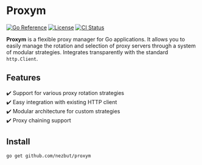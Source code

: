 # Proxym

[![Go Reference](https://pkg.go.dev/badge/github.com/nezbut/proxym.svg)](https://pkg.go.dev/github.com/nezbut/proxym)
[![License](https://img.shields.io/badge/license-MIT-blue.svg)](https://opensource.org/licenses/MIT)
[![CI Status](https://github.com/nezbut/proxym/actions/workflows/ci.yml/badge.svg)](https://github.com/nezbut/proxym/actions)

**Proxym** is a flexible proxy manager for Go applications. It allows you to easily manage the rotation and selection of
proxy servers
through a system of modular strategies. Integrates transparently with the standard `http.Client`.

## Features

✔️ Support for various proxy rotation strategies  
✔️ Easy integration with existing HTTP client  
✔️ Modular architecture for custom strategies  
✔️ Proxy chaining support  

## Install

```bash
go get github.com/nezbut/proxym
```